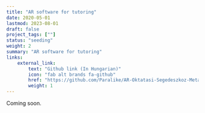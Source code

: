 ```yaml
---
title: "AR software for tutoring"
date: 2020-05-01
lastmod: 2023-08-01
draft: false
project_tags: [""]
status: "seeding"
weight: 2
summary: "AR software for tutoring"
links:
    external_link:
        text: "Github link (In Hungarian)"
        icon: "fab alt brands fa-github"
        href: "https://github.com/Paralike/AR-Oktatasi-Segedeszkoz-Meta-2-Hasznalataval"
        weight: 1
---
```

Coming soon.